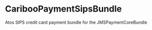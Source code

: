 CaribooPaymentSipsBundle
========================

Atos SIPS credit card payment bundle for the JMSPaymentCoreBundle